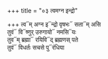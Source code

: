 +++
title = "०३ त्वमग्न इन्द्रो"

+++
त्व᳓म् अग्न इ᳓न्द्रो वृषभः᳓ सता᳓म् असि  
तुवं᳓ वि᳓ष्णुर् उरुगायो᳓ नमसि᳓यः  
तुव᳓म् ब्रह्मा᳓ रयिवि᳓द् ब्रह्मणस् पते  
तुवं᳓ विधर्तः सचसे पु᳓रंधिया